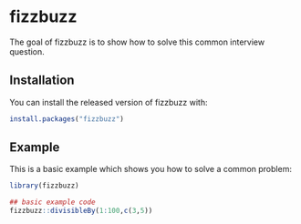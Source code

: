 
# fizzbuzz

<!-- badges: start -->
<!-- badges: end -->

The goal of fizzbuzz is to show how to solve this common interview question.

## Installation

You can install the released version of fizzbuzz with:

``` r
install.packages("fizzbuzz")
```

## Example

This is a basic example which shows you how to solve a common problem:

``` r
library(fizzbuzz)

## basic example code
fizzbuzz::divisibleBy(1:100,c(3,5))
```

